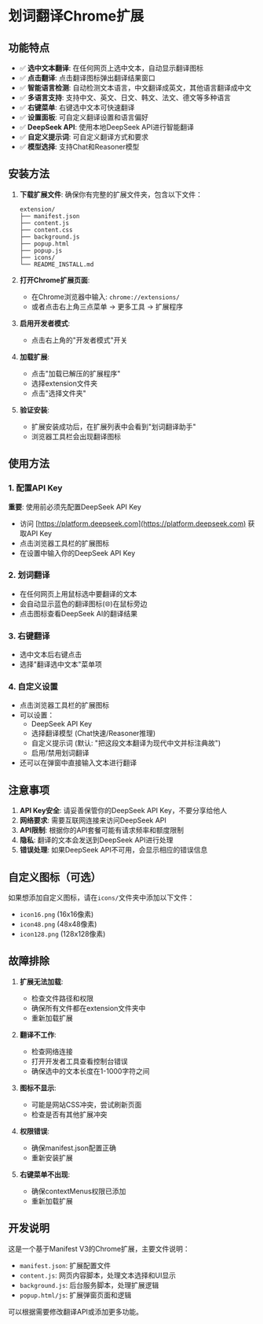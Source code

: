 # 划词翻译Chrome扩展

## 功能特点

- ✅ **选中文本翻译**: 在任何网页上选中文本，自动显示翻译图标
- ✅ **点击翻译**: 点击翻译图标弹出翻译结果窗口  
- ✅ **智能语言检测**: 自动检测文本语言，中文翻译成英文，其他语言翻译成中文
- ✅ **多语言支持**: 支持中文、英文、日文、韩文、法文、德文等多种语言
- ✅ **右键菜单**: 右键选中文本可快速翻译
- ✅ **设置面板**: 可自定义翻译设置和语言偏好
- ✅ **DeepSeek API**: 使用本地DeepSeek API进行智能翻译
- ✅ **自定义提示词**: 可自定义翻译方式和要求
- ✅ **模型选择**: 支持Chat和Reasoner模型

## 安装方法

1. **下载扩展文件**: 确保你有完整的扩展文件夹，包含以下文件：
   ```
   extension/
   ├── manifest.json
   ├── content.js
   ├── content.css
   ├── background.js
   ├── popup.html
   ├── popup.js
   ├── icons/
   └── README_INSTALL.md
   ```

2. **打开Chrome扩展页面**:
   - 在Chrome浏览器中输入: `chrome://extensions/`
   - 或者点击右上角三点菜单 → 更多工具 → 扩展程序

3. **启用开发者模式**:
   - 点击右上角的"开发者模式"开关

4. **加载扩展**:
   - 点击"加载已解压的扩展程序"
   - 选择extension文件夹
   - 点击"选择文件夹"

5. **验证安装**:
   - 扩展安装成功后，在扩展列表中会看到"划词翻译助手"
   - 浏览器工具栏会出现翻译图标

## 使用方法

### 1. 配置API Key
**重要**: 使用前必须先配置DeepSeek API Key
- 访问 [https://platform.deepseek.com](https://platform.deepseek.com) 获取API Key
- 点击浏览器工具栏的扩展图标
- 在设置中输入你的DeepSeek API Key

### 2. 划词翻译
- 在任何网页上用鼠标选中要翻译的文本
- 会自动显示蓝色的翻译图标(🌐)在鼠标旁边
- 点击图标查看DeepSeek AI的翻译结果

### 3. 右键翻译
- 选中文本后右键点击
- 选择"翻译选中文本"菜单项

### 4. 自定义设置
- 点击浏览器工具栏的扩展图标
- 可以设置：
  - DeepSeek API Key
  - 选择翻译模型 (Chat快速/Reasoner推理)
  - 自定义提示词 (默认: "把这段文本翻译为现代中文并标注典故")
  - 启用/禁用划词翻译
- 还可以在弹窗中直接输入文本进行翻译

## 注意事项

1. **API Key安全**: 请妥善保管你的DeepSeek API Key，不要分享给他人
2. **网络要求**: 需要互联网连接来访问DeepSeek API
3. **API限制**: 根据你的API套餐可能有请求频率和额度限制
4. **隐私**: 翻译的文本会发送到DeepSeek API进行处理
5. **错误处理**: 如果DeepSeek API不可用，会显示相应的错误信息

## 自定义图标（可选）

如果想添加自定义图标，请在`icons/`文件夹中添加以下文件：
- `icon16.png` (16x16像素)
- `icon48.png` (48x48像素)  
- `icon128.png` (128x128像素)

## 故障排除

1. **扩展无法加载**: 
   - 检查文件路径和权限
   - 确保所有文件都在extension文件夹中
   - 重新加载扩展

2. **翻译不工作**: 
   - 检查网络连接
   - 打开开发者工具查看控制台错误
   - 确保选中的文本长度在1-1000字符之间

3. **图标不显示**: 
   - 可能是网站CSS冲突，尝试刷新页面
   - 检查是否有其他扩展冲突

4. **权限错误**:
   - 确保manifest.json配置正确
   - 重新安装扩展

5. **右键菜单不出现**:
   - 确保contextMenus权限已添加
   - 重新加载扩展

## 开发说明

这是一个基于Manifest V3的Chrome扩展，主要文件说明：
- `manifest.json`: 扩展配置文件
- `content.js`: 网页内容脚本，处理文本选择和UI显示
- `background.js`: 后台服务脚本，处理扩展逻辑
- `popup.html/js`: 扩展弹窗页面和逻辑

可以根据需要修改翻译API或添加更多功能。